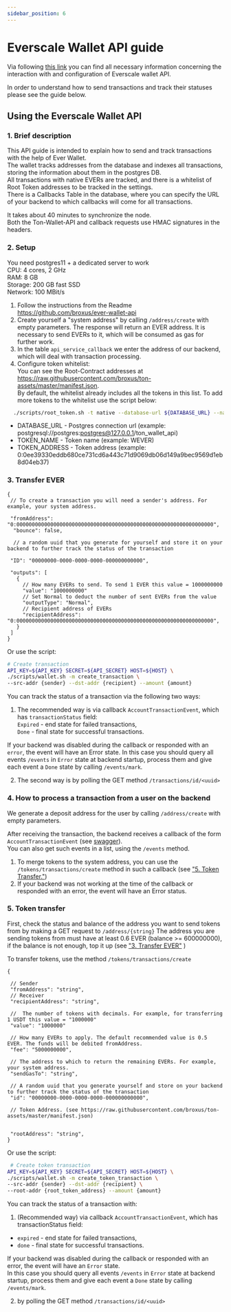 ```yaml
---
sidebar_position: 6
---
```


# Everscale Wallet API guide

Via following [this link](https://github.com/broxus/ever-wallet-api) you can find all necessary information concerning the interaction with and configuration of Everscale wallet API. 

In order to understand how to send transactions and track their statuses please see the guide below.

## Using the Everscale Wallet API

### 1. Brief description

This API guide is intended to explain how to send and track transactions with the help of Ever Wallet.    
The wallet tracks addresses from the database and indexes all transactions, storing the information about them in the postgres DB.    
All transactions with native EVERs are tracked, and there is a whitelist of Root Token addresses to be tracked in the settings.   
There is a Callbacks Table in the database, where you can specify the URL of your backend to which callbacks will come for all transactions.

It takes about 40 minutes to synchronize the node.  
Both the Ton-Wallet-API and callback requests use HMAC signatures in the headers.

### 2. Setup

You need postgres11 + a dedicated server to work    
CPU: 4 cores, 2 GHz   
RAM: 8 GB    
Storage: 200 GB fast SSD    
Network: 100 MBit/s   

1. Follow the instructions from the Readme https://github.com/broxus/ever-wallet-api
2. Create yourself a "system address" by calling `/address/create` with empty parameters. The response will return an EVER address. It is necessary to send EVERs to it, which will be consumed as gas for further work.
3. In the table `api_service_callback` we enter the address of our backend, which will deal with transaction processing.
4. Configure token whitelist:   
You can see the Root-Contract addresses at https://raw.githubusercontent.com/broxus/ton-assets/master/manifest.json.  
By default, the whitelist already includes all the tokens in this list.
To add more tokens to the whitelist use the script below:

```bash
  ./scripts/root_token.sh -t native --database-url ${DATABASE_URL} --name ${TOKEN_NAME} --address ${TOKEN_ADDRESS}
```
- DATABASE_URL - Postgres connection url (example: postgresql://postgres:postgres@127.0.0.1/ton_wallet_api)
- TOKEN_NAME - Token name (example: WEVER)
- TOKEN_ADDRESS - Token address (example: 0:0ee39330eddb680ce731cd6a443c71d9069db06d149a9bec9569d1eb8d04eb37)

### 3. Transfer EVER

```
{
 // To create a transaction you will need a sender's address. For example, your system address.   

 "fromAddress": "0:0000000000000000000000000000000000000000000000000000000000000000",  
  "bounce": false,    

  // a random uuid that you generate for yourself and store it on your backend to further track the status of the transaction

 "ID": "00000000-0000-0000-0000-000000000000",      
 
 "outputs": [
   {
     // How many EVERs to send. To send 1 EVER this value = 1000000000
     "value": "1000000000"
     // Set Normal to deduct the number of sent EVERs from the value    
     "outputType": "Normal",    
     // Recipient address of EVERs    
     "recipientAddress": "0:0000000000000000000000000000000000000000000000000000000000000000",    
   }
 ]
}
```

Or use the script:

```bash
# Create transaction
API_KEY=${API_KEY} SECRET=${API_SECRET} HOST=${HOST} \
./scripts/wallet.sh -m create_transaction \
--src-addr {sender} --dst-addr {recipient} --amount {amount}
```

You can track the status of a transaction via the following two ways:

1. The recommended way is via callback `AccountTransactionEvent`, which has `transactionStatus` field:    
`Expired` - end state for failed transactions,  
`Done` - final state for successful transactions. 

If your backend was disabled during the callback or responded with an `error`, the event will have an Error state. In this case you should query all events `/events` in `Error` state at backend startup, process them and give each event a `Done` state by calling `/events/mark`. 

2. The second way is by polling the GET method `/transactions/id/<uuid>`

### 4. How to process a transaction from a user on the backend

We generate a deposit address for the user by calling  `/address/create` with empty parameters.

After receiving the transaction, the backend receives a callback of the form `AccountTransactionEvent` (see [swagger](https://tonapi.broxus.com/swagger.yaml)).   
You can also get such events in a list, using the `/events` method.

1. To merge tokens to the system address, you can use the `/tokens/transactions/create` method in such a callback (see ["5. Token Transfer."](#5-token-transfer))
2. If your backend was not working at the time of the callback or responded with an error, the event will have an Error status.

### 5. Token transfer

First, check the status and balance of the address you want to send tokens from by making a GET request to `/address/{string}`
The address you are sending tokens from must have at least 0.6 EVER (balance >= 600000000), if the balance is not enough, top it up (see ["3. Transfer EVER"](#3-transfer-ever) )

To transfer tokens, use the method `/tokens/transactions/create`

```
{

 // Sender  
 "fromAddress": "string",  
 // Receiver            
 "recipientAddress": "string",              

 //  The number of tokens with decimals. For example, for transferring 1 USDT this value = "1000000"
 "value": "1000000"

 // How many EVERs to apply. The default recommended value is 0.5 EVER. The funds will be debited fromAddress.
 "fee": "5000000000",  

 // The address to which to return the remaining EVERs. For example, your system address.
 "sendGasTo": "string",                                

 // A random uuid that you generate yourself and store on your backend to further track the status of the transaction
 "id": "00000000-0000-0000-0000-000000000000",      

 // Token Address. (see https://raw.githubusercontent.com/broxus/ton-assets/master/manifest.json)
 

 "rootAddress": "string",                    
}
```

Or use the script:

```bash
 # Create token transaction
API_KEY=${API_KEY} SECRET=${API_SECRET} HOST=${HOST} \
./scripts/wallet.sh -m create_token_transaction \
--src-addr {sender} --dst-addr {recipient} \
--root-addr {root_token_address} --amount {amount}
```
You can track the status of a transaction with: 
1) (Recommended way) via callback `AccountTransactionEvent`, which has transactionStatus field:
- `expired` - end state for failed transactions,
- `done` - final state for successful transactions. 


If your backend was disabled during the callback or responded with an error, the event will have an `Error` state.    
In this case you should query all events `/events` in `Error` state at backend startup, process them and give each event a `Done` state by calling `/events/mark`.  
 
2) by polling the GET method `/transactions/id/<uuid>`

